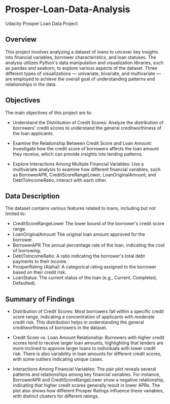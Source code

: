 # Prosper-Loan-Data-Analysis
Udacity Prosper Loan Data Project

## Overview
This project involves analyzing a dataset of loans to uncover key insights into financial variables, borrower characteristics, and loan statuses. The analysis utilizes Python's data manipulation and visualization libraries, such as pandas and seaborn, to explore various aspects of the dataset. Three different types of visualizations — univariate, bivariate, and multivariate — are employed to achieve the overall goal of understanding patterns and relationships in the data.

## Objectives
The main objectives of this project are to:

* Understand the Distribution of Credit Scores: Analyze the distribution of borrowers' credit scores to understand the general creditworthiness of the loan applicants.

* Examine the Relationship Between Credit Score and Loan Amount: Investigate how the credit score of borrowers affects the loan amount they receive, which can provide insights into lending patterns.

* Explore Interactions Among Multiple Financial Variables: Use a multivariate analysis to examine how different financial variables, such as BorrowerAPR, CreditScoreRangeLower, LoanOriginalAmount, and DebtToIncomeRatio, interact with each other.

## Data Description
The dataset contains various features related to loans, including but not limited to:

* CreditScoreRangeLower The lower bound of the borrower's credit score range.
* LoanOriginalAmount The original loan amount approved for the borrower.
* BorrowerAPR The annual percentage rate of the loan, indicating the cost of borrowing.
* DebtToIncomeRatio: A ratio indicating the borrower's total debt payments to their income.
* ProsperRating (Alpha): A categorical rating assigned to the borrower based on their credit risk.
* LoanStatus: The current status of the loan (e.g., Current, Completed, Defaulted).

## Summary of Findings

* Distribution of Credit Scores: Most borrowers fall within a specific credit score range, indicating a concentration of applicants with moderate credit risk. This distribution helps in understanding the general creditworthiness of borrowers in the dataset.

* Credit Score vs. Loan Amount Relationship: Borrowers with higher credit scores tend to receive larger loan amounts, highlighting that lenders are more inclined to approve larger loans to individuals with lower credit risk. There is also variability in loan amounts for different credit scores, with some outliers indicating unique cases.

* Interactions Among Financial Variables: The pair plot reveals several patterns and relationships among key financial variables. For instance, BorrowerAPR and CreditScoreRangeLower show a negative relationship, indicating that higher credit scores generally result in lower APRs. The plot also shows how different Prosper Ratings influence these variables, with distinct clusters for different ratings.
